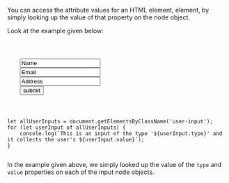 <!--
The reason why I have not included
getAttribute is because the only
advantage it brings over querying property values
directly, is that it can query the value of
non-standard HTML attributes too.

This seems too miniscule a benefit
for students to be taught 2 ways of
doing the same thing.
 -->

You can access the attribute values for an HTML element,
element, by simply looking up the value
of that property on the node object.

Look at the example given below:

<codeblock language="javascript" type="lesson">
<code>
<panel language="html">
<form id = "user-info">
    <input type = "text" class = "user-input" value = "Name"/>
    <input type = "text" class = "user-input" value = "Email"/>
    <input type = "text" class = "user-input" value = "Address"/>
    <input type = "submit" value = "submit" />
</form>
</panel>
<panel language="javascript">
let allUserInputs = document.getElementsByClassName('user-input');
for (let userInput of allUserInputs) {
    console.log(`This is an input of the type '${userInput.type}' and it collects the user's ${userInput.value}`);
}
</panel>
</code>
</codeblock>

In the example given above, we
simply looked up the value
of the `type` and
`value` properties on each of the input
node objects.
